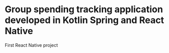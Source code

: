 # Group spending tracking application developed in Kotlin Spring and React Native
First React Native project
